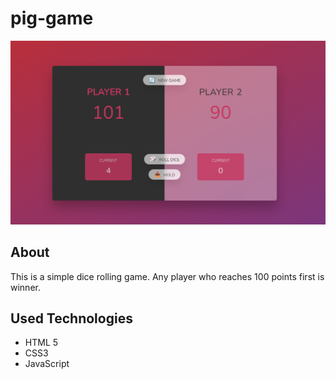 # pig-game

![This is an image](https://github.com/shadmanAh/pig-game/blob/main/pig_game.png)

## About

This is a simple dice rolling game. Any player who reaches 100 points first is winner.

## Used Technologies

- HTML 5
- CSS3
- JavaScript
